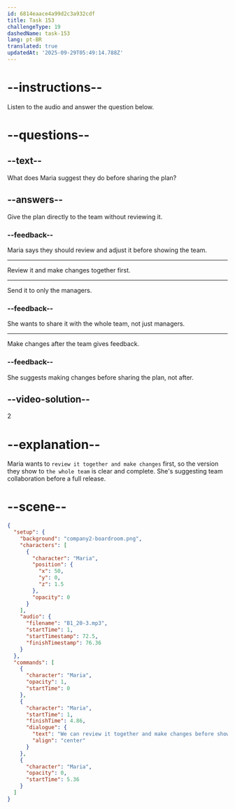 ```yaml
---
id: 6814eaace4a99d2c3a932cdf
title: Task 153
challengeType: 19
dashedName: task-153
lang: pt-BR
translated: true
updatedAt: '2025-09-29T05:49:14.788Z'
---
```


<!-- (Audio) Maria: We can review it together and make changes before showing it to the whole team. -->

# --instructions--

Listen to the audio and answer the question below.

# --questions--

## --text--

What does Maria suggest they do before sharing the plan?

## --answers--

Give the plan directly to the team without reviewing it.

### --feedback--

Maria says they should review and adjust it before showing the team.

---

Review it and make changes together first.

---

Send it to only the managers.

### --feedback--

She wants to share it with the whole team, not just managers.

---

Make changes after the team gives feedback.

### --feedback--

She suggests making changes before sharing the plan, not after.

## --video-solution--

2

# --explanation--

Maria wants to `review it together and make changes` first, so the version they show to `the whole team` is clear and complete. She's suggesting team collaboration before a full release.

# --scene--

```json
{
  "setup": {
    "background": "company2-boardroom.png",
    "characters": [
      {
        "character": "Maria",
        "position": {
          "x": 50,
          "y": 0,
          "z": 1.5
        },
        "opacity": 0
      }
    ],
    "audio": {
      "filename": "B1_20-3.mp3",
      "startTime": 1,
      "startTimestamp": 72.5,
      "finishTimestamp": 76.36
    }
  },
  "commands": [
    {
      "character": "Maria",
      "opacity": 1,
      "startTime": 0
    },
    {
      "character": "Maria",
      "startTime": 1,
      "finishTime": 4.86,
      "dialogue": {
        "text": "We can review it together and make changes before showing it to the whole team.",
        "align": "center"
      }
    },
    {
      "character": "Maria",
      "opacity": 0,
      "startTime": 5.36
    }
  ]
}
```
